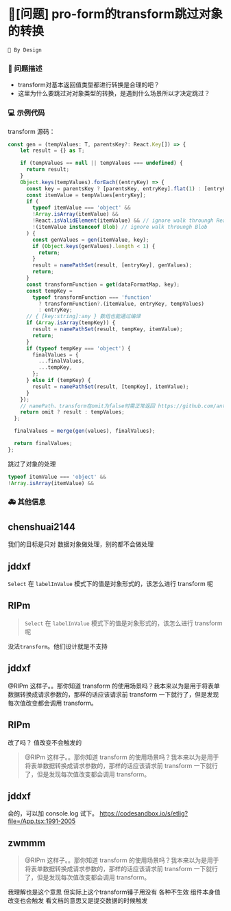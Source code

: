 # 🧐[问题] pro-form的transform跳过对象的转换

`🎨 By Design`

### 🧐 问题描述

- transform对基本返回值类型都进行转换是合理的吧？
- 这里为什么要跳过对对象类型的转换，是遇到什么场景所以才决定跳过？

<!--
详细地描述问题，让大家都能理解
-->

### 💻 示例代码

transform 源码：

```js
const gen = (tempValues: T, parentsKey?: React.Key[]) => {
    let result = {} as T;

    if (tempValues == null || tempValues === undefined) {
      return result;
    }
    Object.keys(tempValues).forEach((entryKey) => {
      const key = parentsKey ? [parentsKey, entryKey].flat(1) : [entryKey].flat(1);
      const itemValue = tempValues[entryKey];
      if (
        typeof itemValue === 'object' &&
        !Array.isArray(itemValue) &&
        !React.isValidElement(itemValue) && // ignore walk throungh React Element
        !(itemValue instanceof Blob) // ignore walk throungh Blob
      ) {
        const genValues = gen(itemValue, key);
        if (Object.keys(genValues).length < 1) {
          return;
        }
        result = namePathSet(result, [entryKey], genValues);
        return;
      }
      const transformFunction = get(dataFormatMap, key);
      const tempKey =
        typeof transformFunction === 'function'
          ? transformFunction?.(itemValue, entryKey, tempValues)
          : entryKey;
      // { [key:string]:any } 数组也能通过编译
      if (Array.isArray(tempKey)) {
        result = namePathSet(result, tempKey, itemValue);
        return;
      }
      if (typeof tempKey === 'object') {
        finalValues = {
          ...finalValues,
          ...tempKey,
        };
      } else if (tempKey) {
        result = namePathSet(result, [tempKey], itemValue);
      }
    });
    // namePath、transform在omit为false时需正常返回 https://github.com/ant-design/pro-components/issues/2901#issue-908097115
    return omit ? result : tempValues;
  };

  finalValues = merge(gen(values), finalValues);

  return finalValues;
};
```

跳过了对象的处理

```js
typeof itemValue === 'object' &&
!Array.isArray(itemValue) &&
```

<!--
如果你有解决方案，在这里清晰地阐述
-->

### 🚑 其他信息

<!--
如截图等其他信息可以贴在这里
-->

## chenshuai2144

我们的目标是只对 数据对象做处理，别的都不会做处理

## jddxf

`Select` 在 `labelInValue` 模式下的值是对象形式的，该怎么进行 transform 呢

## RIPm

> `Select` 在 `labelInValue` 模式下的值是对象形式的，该怎么进行 transform 呢

没法`transform`。他们设计就是不支持

## jddxf

@RIPm 这样子。。那你知道 transform 的使用场景吗？我本来以为是用于将表单数据转换成请求参数的，那样的话应该请求前 transform 一下就行了，但是发现每次值改变都会调用 transform。

## RIPm

改了吗？ 值改变不会触发的

> @RIPm 这样子。。那你知道 transform 的使用场景吗？我本来以为是用于将表单数据转换成请求参数的，那样的话应该请求前 transform 一下就行了，但是发现每次值改变都会调用 transform。

## jddxf

会的，可以加 console.log 试下。 https://codesandbox.io/s/etlig?file=/App.tsx:1991-2005

## zwmmm

> @RIPm 这样子。。那你知道 transform 的使用场景吗？我本来以为是用于将表单数据转换成请求参数的，那样的话应该请求前 transform 一下就行了，但是发现每次值改变都会调用 transform。

我理解也是这个意思 但实际上这个transform锤子用没有 各种不生效 组件本身值改变也会触发 看文档的意思又是提交数据的时候触发
